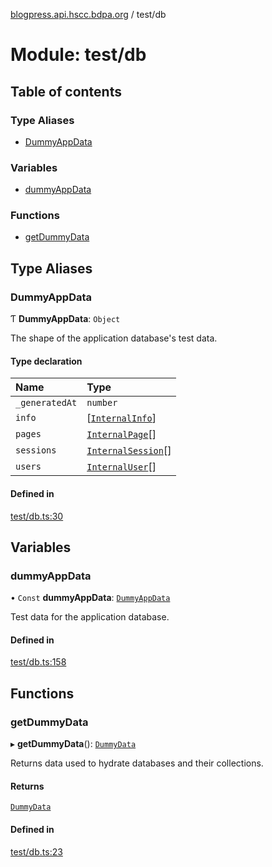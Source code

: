 [blogpress.api.hscc.bdpa.org](../README.md) / test/db

# Module: test/db

## Table of contents

### Type Aliases

- [DummyAppData](test_db.md#dummyappdata)

### Variables

- [dummyAppData](test_db.md#dummyappdata-1)

### Functions

- [getDummyData](test_db.md#getdummydata)

## Type Aliases

### DummyAppData

Ƭ **DummyAppData**: `Object`

The shape of the application database's test data.

#### Type declaration

| Name | Type |
| :------ | :------ |
| `_generatedAt` | `number` |
| `info` | [[`InternalInfo`](src_backend_db.md#internalinfo)] |
| `pages` | [`InternalPage`](src_backend_db.md#internalpage)[] |
| `sessions` | [`InternalSession`](src_backend_db.md#internalsession)[] |
| `users` | [`InternalUser`](src_backend_db.md#internaluser)[] |

#### Defined in

[test/db.ts:30](https://github.com/nhscc/blogpress.api.hscc.bdpa.org/blob/742232e/test/db.ts#L30)

## Variables

### dummyAppData

• `Const` **dummyAppData**: [`DummyAppData`](test_db.md#dummyappdata)

Test data for the application database.

#### Defined in

[test/db.ts:158](https://github.com/nhscc/blogpress.api.hscc.bdpa.org/blob/742232e/test/db.ts#L158)

## Functions

### getDummyData

▸ **getDummyData**(): [`DummyData`](lib_mongo_test.md#dummydata)

Returns data used to hydrate databases and their collections.

#### Returns

[`DummyData`](lib_mongo_test.md#dummydata)

#### Defined in

[test/db.ts:23](https://github.com/nhscc/blogpress.api.hscc.bdpa.org/blob/742232e/test/db.ts#L23)
